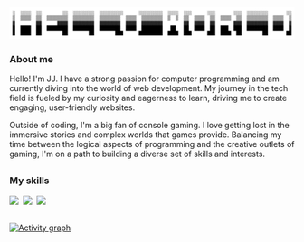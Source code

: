 ![](./assets/helloworld.jpg)

### About me


                               

Hello! I'm JJ. I have a strong passion for computer programming and am currently diving into the world of web development. My journey in the tech field is fueled by my curiosity and eagerness to learn, driving me to create engaging, user-friendly websites.

Outside of coding, I'm a big fan of console gaming. I love getting lost in the immersive stories and complex worlds that games provide. Balancing my time between the logical aspects of programming and the creative outlets of gaming, I'm on a path to building a diverse set of skills and interests.


##

### My skills
<p align="left">
  <img src="https://img.shields.io/badge/code-javascript-informational?style=for-the-badge&logo=javascript&logoColor=orange&color=ff7e00"/>&nbsp;
  <img src="https://img.shields.io/badge/web-html-informational?style=for-the-badge&logo=html5&logoColor=orange&color=ff7e00")/>&nbsp;
  <img src="https://img.shields.io/badge/web-css-informational?style=for-the-badge&logo=css3&logoColor=orange&color=ff7e00")/>&nbsp;
</p>

##

[![Activity graph](https://github-readme-activity-graph.vercel.app/graph?username=cnbjjj&theme=high-contrast&hide_border=true)](https://github.com/ashutosh00710/github-readme-activity-graph)

